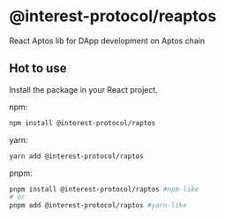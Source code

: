 # @interest-protocol/reaptos

React Aptos lib for DApp development on Aptos chain

## Hot to use

Install the package in your React project.

npm:

```sh
npm install @interest-protocol/raptos
```

yarn:

```sh
yarn add @interest-protocol/raptos
```

pnpm:

```sh
pnpm install @interest-protocol/raptos #npm-like
# or
pnpm add @interest-protocol/raptos #yarn-like
```
